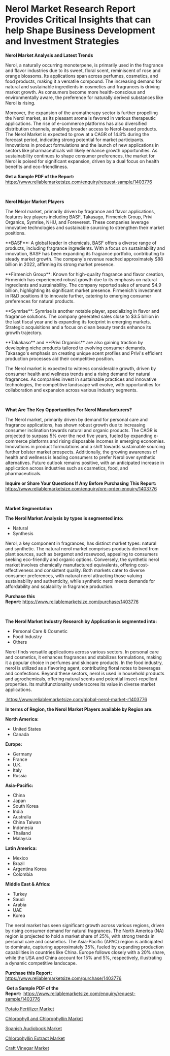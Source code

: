 <p><h1>Nerol Market Research Report Provides Critical Insights that can help Shape Business Development and Investment Strategies</h1></p><p><strong>Nerol Market Analysis and Latest Trends</strong></p>
<p><p>Nerol, a naturally occurring monoterpene, is primarily used in the fragrance and flavor industries due to its sweet, floral scent, reminiscent of rose and orange blossoms. Its applications span across perfumes, cosmetics, and food products, making it a versatile compound. The increasing demand for natural and sustainable ingredients in cosmetics and fragrances is driving market growth. As consumers become more health-conscious and environmentally aware, the preference for naturally derived substances like Nerol is rising.</p><p>Moreover, the expansion of the aromatherapy sector is further propelling the Nerol market, as its pleasant aroma is favored in various therapeutic applications. The rise of e-commerce platforms has also diversified distribution channels, enabling broader access to Nerol-based products. The Nerol Market is expected to grow at a CAGR of 14.8% during the forecast period, indicating strong potential for market participants. Innovations in product formulations and the launch of new applications in sectors like pharmaceuticals will likely enhance growth opportunities. As sustainability continues to shape consumer preferences, the market for Nerol is poised for significant expansion, driven by a dual focus on health benefits and eco-friendliness.</p></p>
<p><strong>Get a Sample PDF of the Report:&nbsp;</strong> <a href="https://www.reliablemarketsize.com/enquiry/request-sample/1403776?utm_campaign=1601&utm_medium=2&utm_source=Github&utm_content=ia&utm_term=23102024&utm_id=nerol">https://www.reliablemarketsize.com/enquiry/request-sample/1403776</a></p>
<p>&nbsp;</p>
<p><strong>Nerol Major Market Players</strong></p>
<p><p>The Nerol market, primarily driven by fragrance and flavor applications, features key players including BASF, Takasago, Firmenich Group, Privi Organics, Symrise, NHU, and Foreverest. These companies leverage innovative technologies and sustainable sourcing to strengthen their market positions.</p><p>**BASF**: A global leader in chemicals, BASF offers a diverse range of products, including fragrance ingredients. With a focus on sustainability and innovation, BASF has been expanding its fragrance portfolio, contributing to steady market growth. The company's revenue reached approximately $88 billion in 2022, affirming its strong market presence.</p><p>**Firmenich Group**: Known for high-quality fragrance and flavor creation, Firmenich has experienced robust growth due to its emphasis on natural ingredients and sustainability. The company reported sales of around $4.9 billion, highlighting its significant market presence. Firmenich's investment in R&D positions it to innovate further, catering to emerging consumer preferences for natural products.</p><p>**Symrise**: Symrise is another notable player, specializing in flavor and fragrance solutions. The company generated sales close to $3.5 billion in the last fiscal year and is expanding its footprint in emerging markets. Strategic acquisitions and a focus on clean beauty trends enhance its growth trajectory.</p><p>**Takakaso** and **Privi Organics** are also gaining traction by developing niche products tailored to evolving consumer demands. Takasago's emphasis on creating unique scent profiles and Privi's efficient production processes aid their competitive position.</p><p>The Nerol market is expected to witness considerable growth, driven by consumer health and wellness trends and a rising demand for natural fragrances. As companies invest in sustainable practices and innovative technologies, the competitive landscape will evolve, with opportunities for collaboration and expansion across various industry segments.</p></p>
<p>&nbsp;</p>
<p><strong>What Are The Key Opportunities For Nerol Manufacturers?</strong></p>
<p><p>The Nerol market, primarily driven by demand for personal care and fragrance applications, has shown robust growth due to increasing consumer inclination towards natural and organic products. The CAGR is projected to surpass 5% over the next five years, fueled by expanding e-commerce platforms and rising disposable incomes in emerging economies. Innovations in product formulations and a shift towards sustainable sourcing further bolster market prospects. Additionally, the growing awareness of health and wellness is leading consumers to prefer Nerol over synthetic alternatives. Future outlook remains positive, with an anticipated increase in application across industries such as cosmetics, food, and pharmaceuticals.</p></p>
<p><strong>Inquire or Share Your Questions If Any Before Purchasing This Report:</strong> <a href="https://www.reliablemarketsize.com/enquiry/pre-order-enquiry/1403776?utm_campaign=1601&utm_medium=2&utm_source=Github&utm_content=ia&utm_term=23102024&utm_id=nerol">https://www.reliablemarketsize.com/enquiry/pre-order-enquiry/1403776</a></p>
<p>&nbsp;</p>
<p><strong>Market Segmentation</strong></p>
<p><strong>The Nerol Market Analysis by types is segmented into:</strong></p>
<p><ul><li>Natural</li><li>Synthesis</li></ul></p>
<p><p>Nerol, a key component in fragrances, has distinct market types: natural and synthetic. The natural nerol market comprises products derived from plant sources, such as bergamot and rosewood, appealing to consumers seeking eco-friendly and organic options. Conversely, the synthetic nerol market involves chemically manufactured equivalents, offering cost-effectiveness and consistent quality. Both markets cater to diverse consumer preferences, with natural nerol attracting those valuing sustainability and authenticity, while synthetic nerol meets demands for affordability and scalability in fragrance production.</p></p>
<p><strong>Purchase this Report:&nbsp;</strong><a href="https://www.reliablemarketsize.com/purchase/1403776?utm_campaign=1601&utm_medium=2&utm_source=Github&utm_content=ia&utm_term=23102024&utm_id=nerol">https://www.reliablemarketsize.com/purchase/1403776</a></p>
<p>&nbsp;</p>
<p><strong>The Nerol Market Industry Research by Application is segmented into:</strong></p>
<p><ul><li>Personal Care & Cosmetic</li><li>Food Industry</li><li>Others</li></ul></p>
<p><p>Nerol finds versatile applications across various sectors. In personal care and cosmetics, it enhances fragrances and stabilizes formulations, making it a popular choice in perfumes and skincare products. In the food industry, nerol is utilized as a flavoring agent, contributing floral notes to beverages and confections. Beyond these sectors, nerol is used in household products and agrochemicals, offering natural scents and potential insect-repellent properties. Its multifunctionality underscores its value in diverse market applications.</p></p>
<p><a href="https://www.reliablemarketsize.com/global-nerol-market-r1403776?utm_campaign=1601&utm_medium=2&utm_source=Github&utm_content=ia&utm_term=23102024&utm_id=nerol">&nbsp;https://www.reliablemarketsize.com/global-nerol-market-r1403776</a></p>
<p><strong>In terms of Region, the Nerol Market Players available by Region are:</strong></p>
<p>
    <p> <strong> North America: </strong>
        <ul>
            <li>United States</li>
            <li>Canada</li>
        </ul>
        </p> 
    <p> <strong> Europe: </strong>
        <ul>
            <li>Germany</li>
            <li>France</li>
            <li>U.K.</li>
            <li>Italy</li>
            <li>Russia</li>
        </ul>
        </p> 
    <p> <strong> Asia-Pacific: </strong>
        <ul>
            <li>China</li>
            <li>Japan</li>
            <li>South Korea</li>
            <li>India</li>
            <li>Australia</li>
            <li>China Taiwan</li>
            <li>Indonesia</li>
            <li>Thailand</li>
            <li>Malaysia</li>
        </ul>
        </p> 
    <p> <strong> Latin America: </strong>
        <ul>
            <li>Mexico</li>
            <li>Brazil</li>
            <li>Argentina Korea</li>
            <li>Colombia</li>
        </ul>
        </p> 
    <p> <strong> Middle East & Africa: </strong>
        <ul>
            <li>Turkey</li>
            <li>Saudi</li>
            <li>Arabia</li>
            <li>UAE</li>
            <li>Korea</li>
        </ul>
    </p>
    </p>
<p><p>The nerol market has seen significant growth across various regions, driven by rising consumer demand for natural fragrances. The North America (NA) region is projected to hold a market share of 25%, with strong trends in personal care and cosmetics. The Asia-Pacific (APAC) region is anticipated to dominate, capturing approximately 35%, fueled by expanding production capabilities in countries like China. Europe follows closely with a 20% share, while the USA and China account for 15% and 5%, respectively, illustrating a dynamic competitive landscape.</p></p>
<p><strong>Purchase this Report: </strong><a href="https://www.reliablemarketsize.com/purchase/1403776?utm_campaign=1601&utm_medium=2&utm_source=Github&utm_content=ia&utm_term=23102024&utm_id=nerol">https://www.reliablemarketsize.com/purchase/1403776</a></p>
<p>&nbsp;<strong>Get a Sample PDF of the Report:&nbsp;&nbsp;</strong><a href="https://www.reliablemarketsize.com/enquiry/request-sample/1403776?utm_campaign=1601&utm_medium=2&utm_source=Github&utm_content=ia&utm_term=23102024&utm_id=nerol">https://www.reliablemarketsize.com/enquiry/request-sample/1403776</a></p>
<p><strong></strong></p>
<p><p><a href="https://www.linkedin.com/pulse/potato-fertilizer-market-revolution-size-share-emerging-cepde?utm_campaign=1601&utm_medium=2&utm_source=Github&utm_content=ia&utm_term=23102024&utm_id=nerol">Potato Fertilizer Market</a></p><p><a href="https://www.linkedin.com/pulse/strategic-roadmap-global-chlorophyll-chlorophyllin-market-insights-slhtf?utm_campaign=1601&utm_medium=2&utm_source=Github&utm_content=ia&utm_term=23102024&utm_id=nerol">Chlorophyll and Chlorophyllin Market</a></p><p><a href="https://www.linkedin.com/pulse/evaluating-spanish-audiobook-market-trends-growth-opportunities-8uwxf?utm_campaign=1601&utm_medium=2&utm_source=Github&utm_content=ia&utm_term=23102024&utm_id=nerol">Spanish Audiobook Market</a></p><p><a href="https://www.linkedin.com/pulse/sustainability-trends-chlorophyllin-extract-industry-market-implications-alxef?utm_campaign=1601&utm_medium=2&utm_source=Github&utm_content=ia&utm_term=23102024&utm_id=nerol">Chlorophyllin Extract Market</a></p><p><a href="https://www.linkedin.com/pulse/digital-transformation-craft-vinegar-industry-market-bepfe?utm_campaign=1601&utm_medium=2&utm_source=Github&utm_content=ia&utm_term=23102024&utm_id=nerol">Craft Vinegar Market</a></p></p>